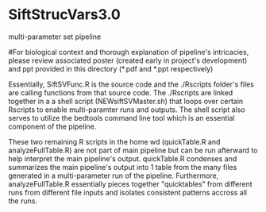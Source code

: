 # SiftStrucVars3.0
multi-parameter set pipeline

#For biological context and thorough explanation of pipeline's intricacies, please review associated poster (created early in project's development) and ppt provided in this directory (*.pdf and *.ppt respectively)

Essentially, SiftSVFunc.R is the source code and the ./Rscripts folder's files are calling functions from that source code. The ./Rscripts 
are linked together in a a shell script (NEWsiftSVMaster.sh) that loops over certain Rscripts to enable multi-paramter runs and outputs. 
The shell script also serves to utilize the bedtools command line tool which is an essential component of the pipeline. 

These two remaining R scripts in the home wd (quickTable.R and analyzeFullTable.R) are not part of main pipeline but can be run afterward
to help interpret the main pipeline's output.  quickTable.R condenses and summarizes the main pipeline's output into 1 table from the many 
files generated in a multi-parameter run of the pipeline. Furthermore, analyzeFullTable.R essentially pieces together "quicktables" from 
different runs from different file inputs and isolates consistent patterns accross all the runs.  


